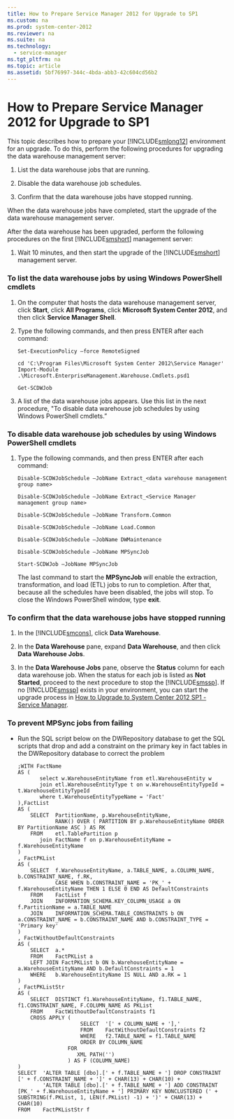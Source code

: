 ```yaml
---
title: How to Prepare Service Manager 2012 for Upgrade to SP1
ms.custom: na
ms.prod: system-center-2012
ms.reviewer: na
ms.suite: na
ms.technology: 
  - service-manager
ms.tgt_pltfrm: na
ms.topic: article
ms.assetid: 5bf76997-344c-4bda-abb3-42c604cd56b2
---
```

# How to Prepare Service Manager 2012 for Upgrade to SP1
This topic describes how to prepare your [!INCLUDE[smlong12](../Token/smlong12_md.md)] environment for an upgrade. To do this, perform the following procedures for upgrading the data warehouse management server:

1.  List the data warehouse jobs that are running.

2.  Disable the data warehouse job schedules.

3.  Confirm that the data warehouse jobs have stopped running.

When the data warehouse jobs have completed, start the upgrade of the data warehouse management server.

After the data warehouse has been upgraded, perform the following procedures on the first [!INCLUDE[smshort](../Token/smshort_md.md)] management server:

1.  Wait 10 minutes, and then start the upgrade of the [!INCLUDE[smshort](../Token/smshort_md.md)] management server.

### To list the data warehouse jobs by using Windows PowerShell cmdlets

1.  On the computer that hosts the data warehouse management server, click **Start**, click **All Programs**, click **Microsoft System Center 2012**, and then click **Service Manager Shell**.

2.  Type the following commands, and then press ENTER after each command:

    ```
    Set-ExecutionPolicy –force RemoteSigned
    ```

    ```
    cd 'C:\Program Files\Microsoft System Center 2012\Service Manager'
    Import-Module .\Microsoft.EnterpriseManagement.Warehouse.Cmdlets.psd1

    ```

    ```
    Get-SCDWJob
    ```

3.  A list of the data warehouse jobs appears. Use this list in the next procedure, "To disable data warehouse job schedules by using Windows PowerShell cmdlets.”

### To disable data warehouse job schedules by using Windows PowerShell cmdlets

1.  Type the following commands, and then press ENTER after each command:

    ```
    Disable-SCDWJobSchedule –JobName Extract_<data warehouse management group name>
    ```

    ```
    Disable-SCDWJobSchedule –JobName Extract_<Service Manager management group name>
    ```

    ```
    Disable-SCDWJobSchedule –JobName Transform.Common
    ```

    ```
    Disable-SCDWJobSchedule –JobName Load.Common
    ```

    ```
    Disable-SCDWJobSchedule –JobName DWMaintenance
    ```

    ```
    Disable-SCDWJobSchedule –JobName MPSyncJob
    ```

    ```
    Start-SCDWJob –JobName MPSyncJob
    ```

    The last command to start the **MPSyncJob** will enable the extraction, transformation, and load \(ETL\) jobs to run to completion. After that, because all the schedules have been disabled, the jobs will stop. To close the Windows PowerShell window, type **exit**.

### To confirm that the data warehouse jobs have stopped running

1.  In the [!INCLUDE[smcons](../Token/smcons_md.md)], click **Data Warehouse**.

2.  In the **Data Warehouse** pane, expand **Data Warehouse**, and then click **Data Warehouse Jobs**.

3.  In the **Data Warehouse Jobs** pane, observe the **Status** column for each data warehouse job. When the status for each job is listed as **Not Started**, proceed to the next procedure to stop the [!INCLUDE[smssp](../Token/smssp_md.md)]. If no [!INCLUDE[smssp](../Token/smssp_md.md)] exists in your environment, you can start the upgrade process in [How to Upgrade to System Center 2012 SP1 - Service Manager](../Topic/How-to-Upgrade-to-System-Center-2012-SP1---Service-Manager.md).

### To prevent MPSync jobs from failing

-   Run the SQL script below on the DWRepository database to get the SQL scripts that drop and add a constraint on the primary key in fact tables in the DWRepository database to correct the problem

    ```
    ;WITH FactName
    AS (
           select w.WarehouseEntityName from etl.WarehouseEntity w
           join etl.WarehouseEntityType t on w.WarehouseEntityTypeId = t.WarehouseEntityTypeId
           where t.WarehouseEntityTypeName = 'Fact'
    ),FactList
    AS (
        SELECT  PartitionName, p.WarehouseEntityName,
                RANK() OVER ( PARTITION BY p.WarehouseEntityName ORDER BY PartitionName ASC ) AS RK
        FROM    etl.TablePartition p
           join FactName f on p.WarehouseEntityName = f.WarehouseEntityName
    )
    , FactPKList
    AS (
        SELECT  f.WarehouseEntityName, a.TABLE_NAME, a.COLUMN_NAME, b.CONSTRAINT_NAME, f.RK,
                CASE WHEN b.CONSTRAINT_NAME = 'PK_' + f.WarehouseEntityName THEN 1 ELSE 0 END AS DefaultConstraints
        FROM    FactList f
        JOIN    INFORMATION_SCHEMA.KEY_COLUMN_USAGE a ON f.PartitionName = a.TABLE_NAME
        JOIN    INFORMATION_SCHEMA.TABLE_CONSTRAINTS b ON a.CONSTRAINT_NAME = b.CONSTRAINT_NAME AND b.CONSTRAINT_TYPE = 'Primary key'
    )
    , FactWithoutDefaultConstraints
    AS (
        SELECT  a.*
        FROM    FactPKList a
        LEFT JOIN FactPKList b ON b.WarehouseEntityName = a.WarehouseEntityName AND b.DefaultConstraints = 1
        WHERE   b.WarehouseEntityName IS NULL AND a.RK = 1
    )
    , FactPKListStr
    AS (
        SELECT  DISTINCT f1.WarehouseEntityName, f1.TABLE_NAME, f1.CONSTRAINT_NAME, F.COLUMN_NAME AS PKList
        FROM    FactWithoutDefaultConstraints f1
        CROSS APPLY (
                        SELECT  '[' + COLUMN_NAME + '],'
                        FROM    FactWithoutDefaultConstraints f2
                        WHERE   f2.TABLE_NAME = f1.TABLE_NAME
                        ORDER BY COLUMN_NAME
                    FOR
                       XML PATH('')
                    ) AS F (COLUMN_NAME)
    )
    SELECT  'ALTER TABLE [dbo].[' + f.TABLE_NAME + '] DROP CONSTRAINT [' + f.CONSTRAINT_NAME + ']' + CHAR(13) + CHAR(10) +
            'ALTER TABLE [dbo].[' + f.TABLE_NAME + '] ADD CONSTRAINT [PK_' + f.WarehouseEntityName + '] PRIMARY KEY NONCLUSTERED (' + SUBSTRING(f.PKList, 1, LEN(f.PKList) -1) + ')' + CHAR(13) + CHAR(10)
    FROM    FactPKListStr f

    ```

